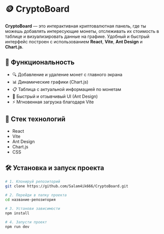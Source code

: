# 🪙 CryptoBoard

**CryptoBoard** — это интерактивная криптовалютная панель, где ты можешь добавлять интересующие монеты, отслеживать их стоимость в таблице и визуализировать данные на графике. Удобный и быстрый интерфейс построен с использованием **React**, **Vite**, **Ant Design** и **Chart.js**.

## 🚀 Функциональность

- 🔍 Добавление и удаление монет с главного экрана
- 📊 Динамические графики (Chart.js)
- 📋 Таблица с актуальной информацией по монетам
- 🎯 Быстрый и отзывчивый UI (Ant Design)
- ⚡ Мгновенная загрузка благодаря Vite

## 🧰 Стек технологий

- React
- Vite
- Ant Design
- Chart.js
- CSS

## 🛠️ Установка и запуск проекта

```bash
# 1. Клонируй репозиторий
git clone https://github.com/Salam4ik666/CryptoBoard.git

# 2. Перейди в папку проекта
cd название-репозитория

# 3. Установи зависимости
npm install

# 4. Запусти проект
npm run dev